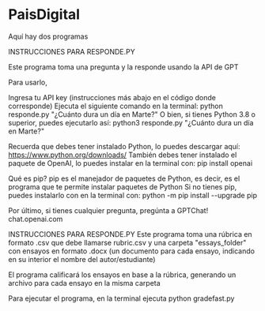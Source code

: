# PaisDigital

Aquí hay dos programas

INSTRUCCIONES PARA RESPONDE.PY

Este programa toma una pregunta y la responde usando la API de GPT

Para usarlo,

Ingresa tu API key (instrucciones más abajo en el código donde corresponde)
Ejecuta el siguiente comando en la terminal: python responde.py "¿Cuánto dura un día en Marte?"
O bien, si tienes Python 3.8 o superior, puedes ejecutarlo así: python3 responde.py "¿Cuánto dura un día en Marte?"

Recuerda que debes tener instalado Python, lo puedes descargar aquí: https://www.python.org/downloads/ También debes tener instalado el paquete de OpenAI, lo puedes instalar en la terminal con: pip install openai

Qué es pip? pip es el manejador de paquetes de Python, es decir, es el programa que te permite instalar paquetes de Python Si no tienes pip, puedes instalarlo con en la terminal con: python -m pip install --upgrade pip

Por último, si tienes cualquier pregunta, pregúnta a GPTChat! chat.openai.com

INSTRUCCIONES PARA RESPONDE.PY Este programa toma una rúbrica en formato .csv que debe llamarse rubric.csv y una carpeta "essays_folder" con ensayos en formato .docx (un documento para cada ensayo, indicando en su interior el nombre del autor/estudiante)

El programa calificará los ensayos en base a la rúbrica, generando un archivo para cada ensayo en la misma carpeta

Para ejecutar el programa, en la terminal ejecuta python gradefast.py
